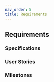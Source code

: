 ```yaml
---
nav_order: 5
title: Requirements
---
```


## Requirements

### Specifications
### User Stories
### Milestones

